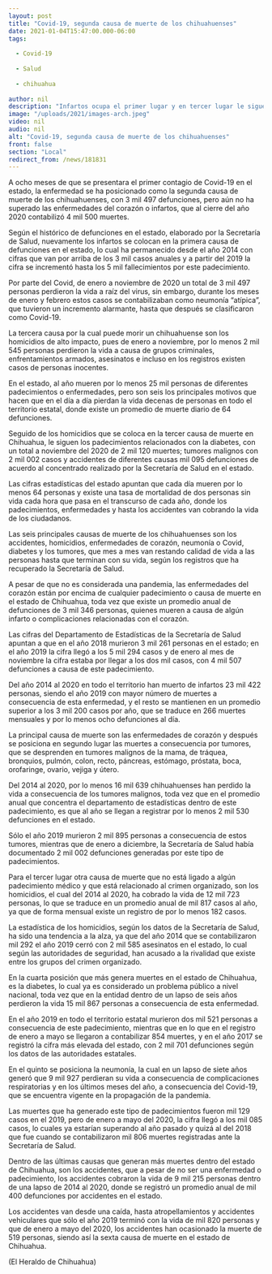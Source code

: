 ```yaml
---
layout: post
title: "Covid-19, segunda causa de muerte de los chihuahuenses"
date: 2021-01-04T15:47:00.000-06:00
tags:
  
  - Covid-19
  
  - Salud
  
  - chihuahua
  
author: nil
description: "Infartos ocupa el primer lugar y en tercer lugar le siguen los homicidios"
image: "/uploads/2021/images-arch.jpeg"
video: nil
audio: nil
alt: "Covid-19, segunda causa de muerte de los chihuahuenses"
front: false
section: "Local"
redirect_from: /news/181831
---
```


A ocho meses de que se presentara el primer contagio de Covid-19 en el estado, la enfermedad se ha posicionado como la segunda causa de muerte de los chihuahuenses, con 3 mil 497 defunciones, pero aún no ha superado las enfermedades del corazón o infartos, que al cierre del año 2020 contabilizó 4 mil 500 muertes.

Según el histórico de defunciones en el estado, elaborado por la Secretaría de Salud, nuevamente los infartos se colocan en la primera causa de defunciones en el estado, lo cual ha permanecido desde el año 2014 con cifras que van por arriba de los 3 mil casos anuales y a partir del 2019 la cifra se incrementó hasta los 5 mil fallecimientos por este padecimiento.

Por parte del Covid, de enero a noviembre de 2020 un total de 3 mil 497 personas perdieron la vida a raíz del virus, sin embargo, durante los meses de enero y febrero estos casos se contabilizaban como neumonía “atípica”, que tuvieron un incremento alarmante, hasta que después se clasificaron como Covid-19.

La tercera causa por la cual puede morir un chihuahuense son los homicidios de alto impacto, pues de enero a noviembre, por lo menos 2 mil 545 personas perdieron la vida a causa de grupos criminales, enfrentamientos armados, asesinatos e incluso en los registros existen casos de personas inocentes.

En el estado, al año mueren por lo menos 25 mil personas de diferentes padecimientos o enfermedades, pero son seis los principales motivos que hacen que en el día a día pierdan la vida decenas de personas en todo el territorio estatal, donde existe un promedio de muerte diario de 64 defunciones.

Seguido de los homicidios que se coloca en la tercer causa de muerte en Chihuahua, le siguen los padecimientos relacionados con la diabetes, con un total a noviembre del 2020 de 2 mil 120 muertes; tumores malignos con 2 mil 002 casos y accidentes de diferentes causas mil 095 defunciones de acuerdo al concentrado realizado por la Secretaría de Salud en el estado.

Las cifras estadísticas del estado apuntan que cada día mueren por lo menos 64 personas y existe una tasa de mortalidad de dos personas sin vida cada hora que pasa en el transcurso de cada año, donde los padecimientos, enfermedades y hasta los accidentes van cobrando la vida de los ciudadanos.

Las seis principales causas de muerte de los chihuahuenses son los accidentes, homicidios, enfermedades de corazón, neumonía o Covid, diabetes y los tumores, que mes a mes van restando calidad de vida a las personas hasta que terminan con su vida, según los registros que ha recuperado la Secretaría de Salud.

A pesar de que no es considerada una pandemia, las enfermedades del corazón están por encima de cualquier padecimiento o causa de muerte en el estado de Chihuahua, toda vez que existe un promedio anual de defunciones de 3 mil 346 personas, quienes mueren a causa de algún infarto o complicaciones relacionadas con el corazón.

Las cifras del Departamento de Estadísticas de la Secretaría de Salud apuntan a que en el año 2018 murieron 3 mil 261 personas en el estado; en el año 2019 la cifra llegó a los 5 mil 294 casos y de enero al mes de noviembre la cifra estaba por llegar a los dos mil casos, con 4 mil 507 defunciones a causa de este padecimiento.

Del año 2014 al 2020 en todo el territorio han muerto de infartos 23 mil 422 personas, siendo el año 2019 con mayor número de muertes a consecuencia de esta enfermedad, y el resto se mantienen en un promedio superior a los 3 mil 200 casos por año, que se traduce en 266 muertes mensuales y por lo menos ocho defunciones al día.

La principal causa de muerte son las enfermedades de corazón y después se posiciona en segundo lugar las muertes a consecuencia por tumores, que se desprenden en tumores malignos de la mama, de tráquea, bronquios, pulmón, colon, recto, páncreas, estómago, próstata, boca, orofaringe, ovario, vejiga y útero.

Del 2014 al 2020, por lo menos 16 mil 639 chihuahuenses han perdido la vida a consecuencia de los tumores malignos, toda vez que en el promedio anual que concentra el departamento de estadísticas dentro de este padecimiento, es que al año se llegan a registrar por lo menos 2 mil 530 defunciones en el estado.

Sólo el año 2019 murieron 2 mil 895 personas a consecuencia de estos tumores, mientras que de enero a diciembre, la Secretaría de Salud había documentado 2 mil 002 defunciones generadas por este tipo de padecimientos.

Para el tercer lugar otra causa de muerte que no está ligado a algún padecimiento médico y que está relacionado al crimen organizado, son los homicidios, el cual del 2014 al 2020, ha cobrado la vida de 12 mil 723 personas, lo que se traduce en un promedio anual de mil 817 casos al año, ya que de forma mensual existe un registro de por lo menos 182 casos.

La estadística de los homicidios, según los datos de la Secretaría de Salud, ha sido una tendencia a la alza, ya que del año 2014 que se contabilizaron mil 292 el año 2019 cerró con 2 mil 585 asesinatos en el estado, lo cual según las autoridades de seguridad, han acusado a la rivalidad que existe entre los grupos del crimen organizado.

En la cuarta posición que más genera muertes en el estado de Chihuahua, es la diabetes, lo cual ya es considerado un problema público a nivel nacional, toda vez que en la entidad dentro de un lapso de seis años perdieron la vida 15 mil 867 personas a consecuencia de esta enfermedad.

En el año 2019 en todo el territorio estatal murieron dos mil 521 personas a consecuencia de este padecimiento, mientras que en lo que en el registro de enero a mayo se llegaron a contabilizar 854 muertes, y en el año 2017 se registró la cifra más elevada del estado, con 2 mil 701 defunciones según los datos de las autoridades estatales.

En el quinto se posiciona la neumonía, la cual en un lapso de siete años generó que 9 mil 927 perdieran su vida a consecuencia de complicaciones respiratorias y en los últimos meses del año, a consecuencia del Covid-19, que se encuentra vigente en la propagación de la pandemia.

Las muertes que ha generado este tipo de padecimientos fueron mil 129 casos en el 2019, pero de enero a mayo del 2020, la cifra llegó a los mil 085 casos, lo cuales ya estarían superando al año pasado y quizá al del 2018 que fue cuando se contabilizaron mil 806 muertes registradas ante la Secretaría de Salud.

Dentro de las últimas causas que generan más muertes dentro del estado de Chihuahua, son los accidentes, que a pesar de no ser una enfermedad o padecimiento, los accidentes cobraron la vida de 9 mil 215 personas dentro de una lapso de 2014 al 2020, donde se registró un promedio anual de mil 400 defunciones por accidentes en el estado.

Los accidentes van desde una caída, hasta atropellamientos y accidentes vehiculares que sólo el año 2019 terminó con la vida de mil 820 personas y que de enero a mayo del 2020, los accidentes han ocasionado la muerte de 519 personas, siendo así la sexta causa de muerte en el estado de Chihuahua.

(El Heraldo de Chihuahua)